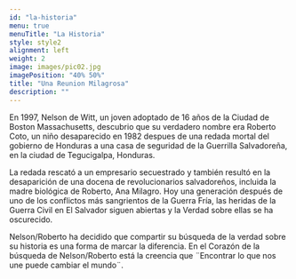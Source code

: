 ```yaml
---
id: "la-historia"
menu: true
menuTitle: "La Historia"
style: style2
alignment: left
weight: 2
image: images/pic02.jpg
imagePosition: "40% 50%"
title: "Una Reunion Milagrosa"
description: ""
---
```


En 1997, Nelson de Witt, un joven adoptado de 16 años de la Ciudad de Boston Massachusetts, descubrio que su verdadero nombre era Roberto Coto, un niño desaparecido en 1982 despues de una redada mortal del gobierno de Honduras a una casa de seguridad de la Guerrilla Salvadoreña, en la ciudad de Tegucigalpa, Honduras.

La redada rescató a un empresario secuestrado y también resultó en la desaparición de una docena de revolucionarios salvadoreños, incluida la madre biológica de Roberto, Ana Milagro. Hoy una generación después de uno de los conflictos más sangrientos de la Guerra Fría, las heridas de la Guerra Civil en El Salvador siguen abiertas y la Verdad sobre ellas se ha oscurecido.

Nelson/Roberto ha decidido que compartir su búsqueda de la verdad sobre su historia es una forma de marcar la diferencia. En el Corazón de la búsqueda de Nelson/Roberto está la creencia que ¨Encontrar lo que nos une puede cambiar el mundo¨.